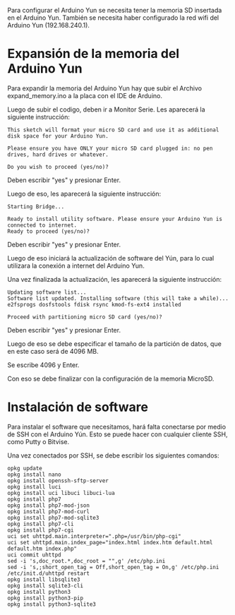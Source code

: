 Para configurar el Arduino Yun se necesita tener la memoria SD insertada en el Arduino Yun.
También se necesita haber configurado la red wifi del Arduino Yun (192.168.240.1).

# Expansión de la memoria del Arduino Yun
Para expandir la memoria del Arduino Yun hay que subir el Archivo expand_memory.ino a la placa con el IDE de Arduino.

Luego de subir el codigo, deben ir a Monitor Serie. Les aparecerá la siguiente instrucción:
```
This sketch will format your micro SD card and use it as additional disk space for your Arduino Yun.

Please ensure you have ONLY your micro SD card plugged in: no pen drives, hard drives or whatever.

Do you wish to proceed (yes/no)?
```
Deben escribir "yes" y presionar Enter.

Luego de eso, les aparecerá la siguiente instrucción:
```
Starting Bridge...
 
Ready to install utility software. Please ensure your Arduino Yun is connected to internet.
Ready to proceed (yes/no)?
```
Deben escribir "yes" y presionar Enter.

Luego de eso iniciará la actualización de software del Yún, para lo cual utilizara la conexión a internet del Arduino Yun.

Una vez finalizada la actualización, les aparecerá la siguiente instrucción:
```
Updating software list...
Software list updated. Installing software (this will take a while)...
e2fsprogs dosfstools fdisk rsync kmod-fs-ext4 installed
 
Proceed with partitioning micro SD card (yes/no)?
```
Deben escribir "yes" y presionar Enter.

Luego de eso se debe especificar el tamaño de la partición de datos, que en este caso será de 4096 MB.

Se escribe 4096 y Enter.

Con eso se debe finalizar con la configuración de la memoria MicroSD.

# Instalación de software
Para instalar el software que necesitamos, hará falta conectarse por medio de SSH con el Arduino Yún. Esto se puede
hacer con cualquier cliente SSH, como Putty o Bitvise.

Una vez conectados por SSH, se debe escribir los siguientes comandos:
```
opkg update
opkg install nano
opkg install openssh-sftp-server
opkg install luci
opkg install uci libuci libuci-lua
opkg install php7
opkg install php7-mod-json
opkg install php7-mod-curl
opkg install php7-mod-sqlite3
opkg install php7-cli
opkg install php7-cgi
uci set uhttpd.main.interpreter=".php=/usr/bin/php-cgi"
uci set uhttpd.main.index_page="index.html index.htm default.html default.htm index.php"
uci commit uhttpd
sed -i 's,doc_root.*,doc_root = "",g' /etc/php.ini
sed -i 's,;short_open_tag = Off,short_open_tag = On,g' /etc/php.ini
/etc/init.d/uhttpd restart
opkg install libsqlite3
opkg install sqlite3-cli
opkg install python3
opkg install python3-pip
opkg install python3-sqlite3
```